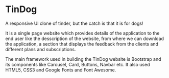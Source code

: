 # TinDog
A responsive UI clone of tinder, but the catch is that it is for dogs!

It is a single page website which provides details of the application to the end user like the desscription of the website, from where we can download the application, a section that displays the feedback from the clients and different plans and subscriptions.

The main framework used in building the TinDog website is Bootstrap and its components like Carousel, Card, Buttons, Navbar etc. It also used HTML5, CSS3 and Google Fonts and Font Awesome.

